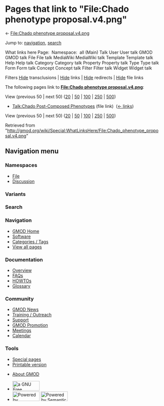 <div id="mw-page-base" class="noprint">

</div>

<div id="mw-head-base" class="noprint">

</div>

<div id="content" class="mw-body" role="main">

<span id="top"></span>

<div id="mw-js-message" style="display:none;">

</div>



# <span dir="auto">Pages that link to "File:Chado phenotype proposal.v4.png"</span>

<div id="bodyContent">

<div id="contentSub">

← [File:Chado phenotype
proposal.v4.png](/wiki/File:Chado_phenotype_proposal.v4.png "File:Chado phenotype proposal.v4.png")

</div>

<div id="jump-to-nav" class="mw-jump">

Jump to: [navigation](#mw-navigation), [search](#p-search)

</div>

<div id="mw-content-text">

What links here Page:  Namespace:  all (Main) Talk User User talk GMOD
GMOD talk File File talk MediaWiki MediaWiki talk Template Template talk
Help Help talk Category Category talk Property Property talk Type Type
talk Form Form talk Concept Concept talk Filter Filter talk Widget
Widget talk

Filters
[Hide](/mediawiki/index.php?title=Special:WhatLinksHere/File:Chado_phenotype_proposal.v4.png&hidetrans=1 "Special:WhatLinksHere/File:Chado phenotype proposal.v4.png")
transclusions \|
[Hide](/mediawiki/index.php?title=Special:WhatLinksHere/File:Chado_phenotype_proposal.v4.png&hidelinks=1 "Special:WhatLinksHere/File:Chado phenotype proposal.v4.png")
links \|
[Hide](/mediawiki/index.php?title=Special:WhatLinksHere/File:Chado_phenotype_proposal.v4.png&hideredirs=1 "Special:WhatLinksHere/File:Chado phenotype proposal.v4.png")
redirects \|
[Hide](/mediawiki/index.php?title=Special:WhatLinksHere/File:Chado_phenotype_proposal.v4.png&hideimages=1 "Special:WhatLinksHere/File:Chado phenotype proposal.v4.png")
file links

The following pages link to **[File:Chado phenotype
proposal.v4.png](/wiki/File:Chado_phenotype_proposal.v4.png "File:Chado phenotype proposal.v4.png")**:

View (previous 50 \| next 50)
([20](/mediawiki/index.php?title=Special:WhatLinksHere/File:Chado_phenotype_proposal.v4.png&limit=20 "Special:WhatLinksHere/File:Chado phenotype proposal.v4.png")
\|
[50](/mediawiki/index.php?title=Special:WhatLinksHere/File:Chado_phenotype_proposal.v4.png&limit=50 "Special:WhatLinksHere/File:Chado phenotype proposal.v4.png")
\|
[100](/mediawiki/index.php?title=Special:WhatLinksHere/File:Chado_phenotype_proposal.v4.png&limit=100 "Special:WhatLinksHere/File:Chado phenotype proposal.v4.png")
\|
[250](/mediawiki/index.php?title=Special:WhatLinksHere/File:Chado_phenotype_proposal.v4.png&limit=250 "Special:WhatLinksHere/File:Chado phenotype proposal.v4.png")
\|
[500](/mediawiki/index.php?title=Special:WhatLinksHere/File:Chado_phenotype_proposal.v4.png&limit=500 "Special:WhatLinksHere/File:Chado phenotype proposal.v4.png"))

- [Talk:Chado Post-Composed
  Phenotypes](/wiki/Talk:Chado_Post-Composed_Phenotypes "Talk:Chado Post-Composed Phenotypes")
  (file link) ‎ <span class="mw-whatlinkshere-tools">([←
  links](/mediawiki/index.php?title=Special:WhatLinksHere&target=Talk%3AChado+Post-Composed+Phenotypes "Special:WhatLinksHere"))</span>

View (previous 50 \| next 50)
([20](/mediawiki/index.php?title=Special:WhatLinksHere/File:Chado_phenotype_proposal.v4.png&limit=20 "Special:WhatLinksHere/File:Chado phenotype proposal.v4.png")
\|
[50](/mediawiki/index.php?title=Special:WhatLinksHere/File:Chado_phenotype_proposal.v4.png&limit=50 "Special:WhatLinksHere/File:Chado phenotype proposal.v4.png")
\|
[100](/mediawiki/index.php?title=Special:WhatLinksHere/File:Chado_phenotype_proposal.v4.png&limit=100 "Special:WhatLinksHere/File:Chado phenotype proposal.v4.png")
\|
[250](/mediawiki/index.php?title=Special:WhatLinksHere/File:Chado_phenotype_proposal.v4.png&limit=250 "Special:WhatLinksHere/File:Chado phenotype proposal.v4.png")
\|
[500](/mediawiki/index.php?title=Special:WhatLinksHere/File:Chado_phenotype_proposal.v4.png&limit=500 "Special:WhatLinksHere/File:Chado phenotype proposal.v4.png"))

</div>

<div class="printfooter">

Retrieved from
"<http://gmod.org/wiki/Special:WhatLinksHere/File:Chado_phenotype_proposal.v4.png>"

</div>

<div id="catlinks" class="catlinks catlinks-allhidden">

</div>

<div class="visualClear">

</div>

</div>

</div>

<div id="mw-navigation">

## Navigation menu

<div id="mw-head">



<div id="left-navigation">

<div id="p-namespaces" class="vectorTabs" role="navigation"
aria-labelledby="p-namespaces-label">

### Namespaces

- <span id="ca-nstab-image"><a href="/wiki/File:Chado_phenotype_proposal.v4.png" accesskey="c"
  title="View the file page [c]">File</a></span>
- <span id="ca-talk"><a
  href="/mediawiki/index.php?title=File_talk:Chado_phenotype_proposal.v4.png&amp;action=edit&amp;redlink=1"
  accesskey="t"
  title="Discussion about the content page [t]">Discussion</a></span>

</div>

<div id="p-variants" class="vectorMenu emptyPortlet" role="navigation"
aria-labelledby="p-variants-label">

### 

### Variants[](#)

<div class="menu">

</div>

</div>

</div>

<div id="right-navigation">





</div>

<div id="p-search" role="search">

### Search

<div id="simpleSearch">

</div>

</div>

</div>

</div>

<div id="mw-panel">

<div id="p-logo" role="banner">

<a href="/wiki/Main_Page"
style="background-image: url(http://gmod.org/images/GMOD-cogs.png);"
title="Visit the main page"></a>

</div>

<div id="p-Navigation" class="portal" role="navigation"
aria-labelledby="p-Navigation-label">

### Navigation

<div class="body">

- <span id="n-GMOD-Home">[GMOD Home](/wiki/Main_Page)</span>
- <span id="n-Software">[Software](/wiki/GMOD_Components)</span>
- <span id="n-Categories-.2F-Tags">[Categories /
  Tags](/wiki/Categories)</span>
- <span id="n-View-all-pages">[View all
  pages](/wiki/Special:AllPages)</span>

</div>

</div>

<div id="p-Documentation" class="portal" role="navigation"
aria-labelledby="p-Documentation-label">

### Documentation

<div class="body">

- <span id="n-Overview">[Overview](/wiki/Overview)</span>
- <span id="n-FAQs">[FAQs](/wiki/Category:FAQ)</span>
- <span id="n-HOWTOs">[HOWTOs](/wiki/Category:HOWTO)</span>
- <span id="n-Glossary">[Glossary](/wiki/Glossary)</span>

</div>

</div>

<div id="p-Community" class="portal" role="navigation"
aria-labelledby="p-Community-label">

### Community

<div class="body">

- <span id="n-GMOD-News">[GMOD News](/wiki/GMOD_News)</span>
- <span id="n-Training-.2F-Outreach">[Training /
  Outreach](/wiki/Training_and_Outreach)</span>
- <span id="n-Support">[Support](/wiki/Support)</span>
- <span id="n-GMOD-Promotion">[GMOD
  Promotion](/wiki/GMOD_Promotion)</span>
- <span id="n-Meetings">[Meetings](/wiki/Meetings)</span>
- <span id="n-Calendar">[Calendar](/wiki/Calendar)</span>

</div>

</div>

<div id="p-tb" class="portal" role="navigation"
aria-labelledby="p-tb-label">

### Tools

<div class="body">

- <span id="t-specialpages"><a href="/wiki/Special:SpecialPages" accesskey="q"
  title="A list of all special pages [q]">Special pages</a></span>
- <span id="t-print"><a
  href="/mediawiki/index.php?title=Special:WhatLinksHere/File:Chado_phenotype_proposal.v4.png&amp;printable=yes"
  rel="alternate" accesskey="p"
  title="Printable version of this page [p]">Printable version</a></span>

</div>

</div>

</div>

</div>

<div id="footer" role="contentinfo">

- <span id="footer-places-about">[About
  GMOD](/wiki/GMOD:About "GMOD:About")</span>

<!-- -->

- <span id="footer-copyrightico">[<img src="http://www.gnu.org/graphics/gfdl-logo-small.png" width="88"
  height="31" alt="a GNU Free Documentation License" />](http://www.gnu.org/licenses/fdl-1.3.html)</span>
- <span id="footer-poweredbyico">[<img src="/mediawiki/skins/common/images/poweredby_mediawiki_88x31.png"
  width="88" height="31" alt="Powered by MediaWiki" />](//www.mediawiki.org/)
  [<img
  src="/mediawiki/extensions/SemanticMediaWiki/includes/../resources/images/smw_button.png"
  width="88" height="31" alt="Powered by Semantic MediaWiki" />](https://www.semantic-mediawiki.org/wiki/Semantic_MediaWiki)</span>

<div style="clear:both">

</div>

</div>
